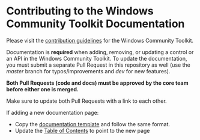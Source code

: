 # Contributing to the Windows Community Toolkit Documentation

Please visit the [contribution guidelines](https://github.com/windows-toolkit/WindowsCommunityToolkit/blob/rel/7.0.0/contributing.md) for the Windows Community Toolkit.

Documentation is **required** when adding, removing, or updating a control or an API in the Windows Community Toolkit. To update the documentation, you must submit a separate Pull Request in this repository as well (use the *master* branch for typos/improvements and *dev* for new features).

**Both Pull Requests (code and docs) must be approved by the core team before either one is merged.**

Make sure to update both Pull Requests with a link to each other.

If adding a new documentation page:

* Copy the [documentation template](https://github.com/MicrosoftDocs/WindowsCommunityToolkitDocs/blob/rel/7.0.0/docs/.template.md) and follow the same format.
* Update the [Table of Contents](https://github.com/MicrosoftDocs/WindowsCommunityToolkitDocs/blob/rel/7.0.0/docs/toc.md) to point to the new page
